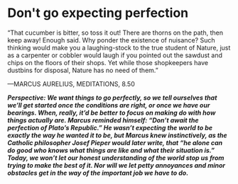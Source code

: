 # Don't go expecting perfection

“That cucumber is bitter, so toss it out! There are thorns on the path, then keep away! Enough said. Why ponder the existence of nuisance? Such thinking would make you a laughing-stock to the true student of Nature, just as a carpenter or cobbler would laugh if you pointed out the sawdust and chips on the floors of their shops. Yet while those shopkeepers have dustbins for disposal, Nature has no need of them.”

—MARCUS AURELIUS, MEDITATIONS, 8.50

***Perspective: We want things to go perfectly, so we tell ourselves that we’ll get started once the conditions are right, or once we have our bearings. When, really, it’d be better to focus on making do with how things actually are. Marcus reminded himself: “Don’t await the perfection of Plato’s Republic.” He wasn’t expecting the world to be exactly the way he wanted it to be, but Marcus knew instinctively, as the Catholic philosopher Josef Pieper would later write, that “he alone can do good who knows what things are like and what their situation is.” Today, we won’t let our honest understanding of the world stop us from trying to make the best of it. Nor will we let petty annoyances and minor obstacles get in the way of the important job we have to do.***